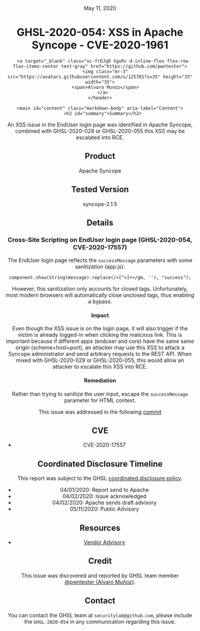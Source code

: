 <header class="post-header d-block mb-6">
      <div class="date text-mono f5 my-3">May 11, 2020</div>
      <h1 class="my-2 h00-mktg lh-condensed">GHSL-2020-054: XSS in Apache Syncope - CVE-2020-1961</h1>

      
      
      
      
      

      

      <a target="_blank" class="sc-frDJqD SgxRc d-inline-flex flex-row flex-items-center text-gray" href="https://github.com/pwntester">
        <img class="mr-3" src="https://avatars.githubusercontent.com/u/125701?s=35" height="35" width="35">
        <span>Alvaro Munoz</span>
      </a>
    </header>

    <main id="content" class="markdown-body" aria-label="Content">
      <h2 id="summary">Summary</h2>

<p>An XSS issue in the EndUser login page was identified in Apache Syncope, combined with GHSL-2020-029 or GHSL-2020-055 this XSS may be escalated into RCE.</p>

<h2 id="product">Product</h2>

<p>Apache Syncope</p>

<h2 id="tested-version">Tested Version</h2>

<p>syncope-2.1.5</p>

<h2 id="details">Details</h2>

<h3 id="cross-site-scripting-on-enduser-login-page-ghsl-2020-054-cve-2020-17557">Cross-Site Scripting on EndUser login page (GHSL-2020-054, CVE-2020-17557)</h3>

<p>The EndUser login page reflects the <code class="language-plaintext highlighter-rouge">successMessage</code> parameters with some sanitization (app.js):</p>

<div class="language-plaintext highlighter-rouge"><div class="highlight"><pre class="highlight"><code>component.show(String(message).replace(/&lt;[^&gt;]+&gt;/gm, ''), "success");
</code></pre></div></div>

<p>However, this sanitization only accounts for closed tags. Unfortunately, most modern browsers will automatically close unclosed tags, thus enabling a bypass.</p>

<h4 id="impact">Impact</h4>

<p>Even though the XSS issue is on the login page, it will also trigger if the victim is already logged-in when clicking the malicious link. This is important because if different apps (enduser and core) have the same same origin (scheme+host+port), an attacker may use this XSS to attack a Syncope administrator and send arbitrary requests to the REST API. When mixed with GHSL-2020-029 or GHSL-2020-055, this would allow an attacker to escalate this XSS into RCE.</p>

<h4 id="remediation">Remediation</h4>

<p>Rather than trying to sanitize the user input, escape the <code class="language-plaintext highlighter-rouge">successMessage</code> parameter for HTML context.</p>

<p>This issue was addressed in the following <a href="https://github.com/apache/syncope/commit/23d7cf74b5a978673bc98043afebe48a60e2a78b">commit</a></p>

<h2 id="cve">CVE</h2>

<ul>
  <li>CVE-2020-17557</li>
</ul>

<h2 id="coordinated-disclosure-timeline">Coordinated Disclosure Timeline</h2>

<p>This report was subject to the GHSL <a href="https://securitylab.github.com/advisories/#policy">coordinated disclosure policy</a>.</p>

<ul>
  <li>04/01/2020: Report send to Apache</li>
  <li>04/02/2020: Issue acknowledged</li>
  <li>04/02/2020: Apache sends draft advisory</li>
  <li>05/11/2020: Public Advisory</li>
</ul>

<h2 id="resources">Resources</h2>

<ul>
  <li><a href="https://syncope.apache.org/security">Vendor Advisory</a></li>
</ul>

<h2 id="credit">Credit</h2>

<p>This issue was discovered and reported by GHSL team member <a href="https://github.com/pwntester">@pwntester (Alvaro Muñoz)</a>.</p>

<h2 id="contact">Contact</h2>

<p>You can contact the GHSL team at <code class="language-plaintext highlighter-rouge">securitylab@github.com</code>, please include the <code class="language-plaintext highlighter-rouge">GHSL-2020-054</code> in any communication regarding this issue.</p>

   